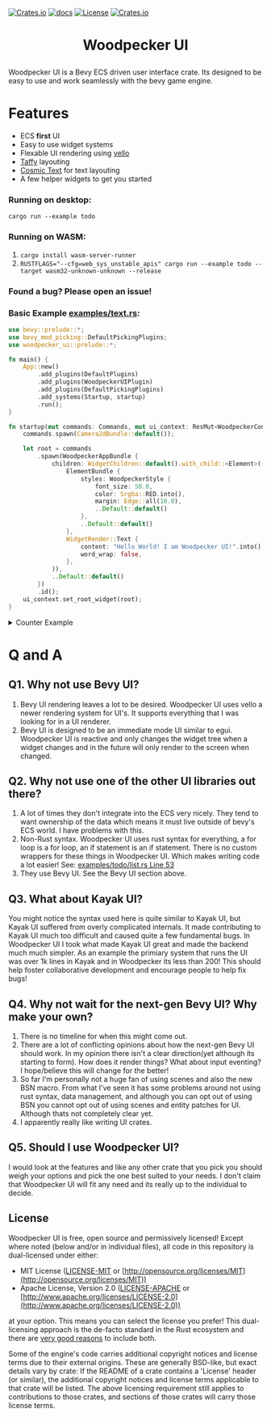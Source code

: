 [![Crates.io](https://img.shields.io/crates/v/woodpecker_ui)](https://crates.io/crates/woodpecker_ui)
[![docs](https://docs.rs/woodpecker_ui/badge.svg)](https://docs.rs/woodpecker_ui/)
[![License](https://img.shields.io/badge/license-MIT%2FApache-blue.svg)](https://github.com/StarArawn/woodpecker_ui#license)
[![Crates.io](https://img.shields.io/crates/d/woodpecker_ui)](https://crates.io/crates/woodpecker_ui)

<h1>
    <p align="center">
    Woodpecker UI
    <p>
</h1>

Woodpecker UI is a Bevy ECS driven user interface crate. Its designed to be easy to use and work seamlessly with the bevy game engine.

# Features
  - ECS **first** UI
  - Easy to use widget systems
  - Flexable UI rendering using [vello](https://github.com/linebender/bevy_vello)
  - [Taffy](https://github.com/DioxusLabs/taffy) layouting
  - [Cosmic Text](https://github.com/pop-os/cosmic-text) for text layouting
  - A few helper widgets to get you started


### Running on desktop:
`cargo run --example todo`

### Running on WASM:
1. `cargo install wasm-server-runner`
2. `RUSTFLAGS="--cfg=web_sys_unstable_apis" cargo run --example todo --target wasm32-unknown-unknown --release`

### Found a bug? Please open an issue!

### Basic Example [examples/text.rs](examples/text.rs):
```rust
use bevy::prelude::*;
use bevy_mod_picking::DefaultPickingPlugins;
use woodpecker_ui::prelude::*;

fn main() {
    App::new()
        .add_plugins(DefaultPlugins)
        .add_plugins(WoodpeckerUIPlugin)
        .add_plugins(DefaultPickingPlugins)
        .add_systems(Startup, startup)
        .run();
}

fn startup(mut commands: Commands, mut ui_context: ResMut<WoodpeckerContext>) {
    commands.spawn(Camera2dBundle::default());

    let root = commands
        .spawn(WoodpeckerAppBundle {
            children: WidgetChildren::default().with_child::<Element>((
                ElementBundle {
                    styles: WoodpeckerStyle {
                        font_size: 50.0,
                        color: Srgba::RED.into(),
                        margin: Edge::all(10.0),
                        ..Default::default()
                    },
                    ..Default::default()
                },
                WidgetRender::Text {
                    content: "Hello World! I am Woodpecker UI!".into(),
                    word_wrap: false,
                },
            )),
            ..Default::default()
        })
        .id();
    ui_context.set_root_widget(root);
}
```

<details>
    <summary>Counter Example</summary>
    
```rust
use bevy::prelude::*;
use bevy_mod_picking::{
    events::{Click, Pointer},
    prelude::On,
    DefaultPickingPlugins,
};
use woodpecker_ui::prelude::*;

#[derive(Component, PartialEq, Default, Debug, Clone)]
pub struct CounterState {
    count: u32,
}

#[derive(Widget, Component, Reflect, PartialEq, Default, Debug, Clone)]
#[auto_update(render)]
#[props(CounterWidget)]
#[state(CounterState)]
pub struct CounterWidget {
    initial_count: u32,
}

#[derive(Bundle, Default, Clone)]
pub struct CounterWidgetBundle {
    pub counter: CounterWidget,
    pub styles: WoodpeckerStyle,
    pub children: WidgetChildren,
}

fn render(
    current_widget: Res<CurrentWidget>,
    mut commands: Commands,
    mut query: Query<(&CounterWidget, &mut WidgetChildren)>,
    state_query: Query<&CounterState>,
    mut hooks: ResMut<HookHelper>,
) {
    let Ok((widget, mut children)) = query.get_mut(**current_widget) else {
        return;
    };

    let state_entity = hooks.use_state(
        &mut commands,
        *current_widget,
        CounterState {
            count: widget.initial_count,
        },
    );

    let Ok(state) = state_query.get(state_entity) else {
        return;
    };

    // Dereference so we don't move the reference into the on click closure.
    let current_widget = *current_widget;
    *children = WidgetChildren::default().with_child::<Element>(ElementBundle {
        styles: WoodpeckerStyle {
            width: Units::Percentage(100.0),
            flex_direction: WidgetFlexDirection::Column,
            justify_content: Some(WidgetAlignContent::Center),
            align_items: Some(WidgetAlignItems::Center),
            ..Default::default()
        },
        children: WidgetChildren::default()
            .with_child::<Element>((
                ElementBundle {
                    styles: WoodpeckerStyle {
                        font_size: 50.0,
                        margin: Edge::all(10.0),
                        ..Default::default()
                    },
                    ..Default::default()
                },
                WidgetRender::Text {
                    content: format!("Current Count: {}", state.count),
                    word_wrap: false,
                },
            ))
            .with_child::<WButton>((
                WButtonBundle {
                    children: WidgetChildren::default().with_child::<Element>((
                        ElementBundle {
                            styles: WoodpeckerStyle {
                                font_size: 14.0,
                                margin: Edge::all(10.0),
                                ..Default::default()
                            },
                            ..Default::default()
                        },
                        WidgetRender::Text {
                            content: "Increase Count".into(),
                            word_wrap: false,
                        },
                    )),
                    ..Default::default()
                },
                On::<Pointer<Click>>::run(move |mut query: Query<&mut CounterState>| {
                    let Ok(mut state) = query.get_mut(state_entity) else {
                        return;
                    };
                    state.count += 1;
                }),
            )),
        ..Default::default()
    });

    children.apply(current_widget.as_parent());
}

fn main() {
    App::new()
        .add_plugins(DefaultPlugins)
        .add_plugins(WoodpeckerUIPlugin)
        .add_plugins(DefaultPickingPlugins)
        .add_systems(Startup, startup)
        .register_widget::<CounterWidget>()
        .run();
}

fn startup(
    mut commands: Commands,
    mut ui_context: ResMut<WoodpeckerContext>,
    mut font_manager: ResMut<FontManager>,
    asset_server: Res<AssetServer>,
) {
    commands.spawn(Camera2dBundle::default());

    let font = asset_server.load("Outfit/static/Outfit-Regular.ttf");
    font_manager.add(&font);

    let root = commands
        .spawn(WoodpeckerAppBundle {
            children: WidgetChildren::default().with_child::<CounterWidget>(CounterWidgetBundle {
                styles: WoodpeckerStyle {
                    width: Units::Percentage(100.0),
                    ..Default::default()
                },
                ..Default::default()
            }),
            ..Default::default()
        })
        .id();
    ui_context.set_root_widget(root);
}
```
</details>


# Q and A

## Q1. Why not use Bevy UI?
  1. Bevy UI rendering leaves a lot to be desired. Woodpecker UI uses vello a newer rendering system for UI's. It supports everything that I was looking for in a UI renderer.
  2. Bevy UI is designed to be an immediate mode UI similar to egui. Woodpecker UI is reactive and only changes the widget tree when a widget changes and in the future will only render to the screen when changed.

## Q2. Why not use one of the other UI libraries out there?
  1. A lot of times they don't integrate into the ECS very nicely. They tend to want ownership of the data which means it must live outside of bevy's ECS world. I have problems with this.
  2. Non-Rust syntax. Woodpecker UI uses rust syntax for everything, a for loop is a for loop, an if statement is an if statement. There is no custom wrappers for these things in Woodpecker UI. Which makes writing code a lot easier! See: [examples/todo/list.rs Line 53](https://github.com/StarArawn/woodpecker_ui/tree/main/examples/todo/list.rs#L53)
  3. They use Bevy UI. See the Bevy UI section above.

## Q3. What about Kayak UI?
You might notice the syntax used here is quite similar to Kayak UI, but Kayak UI suffered from overly complicated internals. It made contributing to Kayak UI much too difficult and caused quite a few fundamental bugs. In Woodpecker UI I took what made Kayak UI great and made the backend much much simpler. As an example the primiary system that runs the UI was over 1k lines in Kayak and in Woodpecker its less than 200! This should help foster collaborative development and encourage people to help fix bugs!

## Q4. Why not wait for the next-gen Bevy UI? Why make your own?
  1. There is no timeline for when this might come out.
  2. There are a lot of conflicting opinions about how the next-gen Bevy UI should work. In my opinion there isn't a clear direction(yet although its starting to form). How does it render things? What about input eventing? I hope/believe this will change for the better!
  3. So far I'm personally not a huge fan of using scenes and also the new BSN macro. From what I've seen it has some problems around not using rust syntax, data management, and although you can opt out of using BSN you cannot opt out of using scenes and entity patches for UI. Although thats not completely clear yet.
  4. I apparently really like writing UI crates.

## Q5. Should I use Woodpecker UI?
I would look at the features and like any other crate that you pick you should weigh your options and pick the one best suited to your needs. I don't claim that Woodpecker UI will fit any need and its really up to the individual to decide.

## License

Woodpecker UI is free, open source and permissively licensed!
Except where noted (below and/or in individual files), all code in this repository is dual-licensed under either:

* MIT License ([LICENSE-MIT](LICENSE-MIT) or [http://opensource.org/licenses/MIT](http://opensource.org/licenses/MIT))
* Apache License, Version 2.0 ([LICENSE-APACHE](LICENSE-APACHE) or [http://www.apache.org/licenses/LICENSE-2.0](http://www.apache.org/licenses/LICENSE-2.0))

at your option.
This means you can select the license you prefer!
This dual-licensing approach is the de-facto standard in the Rust ecosystem and there are [very good reasons](https://github.com/bevyengine/bevy/issues/2373) to include both.

Some of the engine's code carries additional copyright notices and license terms due to their external origins.
These are generally BSD-like, but exact details vary by crate:
If the README of a crate contains a 'License' header (or similar), the additional copyright notices and license terms applicable to that crate will be listed.
The above licensing requirement still applies to contributions to those crates, and sections of those crates will carry those license terms.
